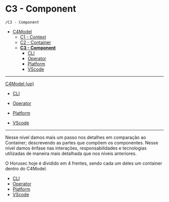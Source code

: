 # C3 - Component

`/C3 - Component`

* [C4Model](/docs/README.md)
  * [C1 - Context](/docs/C1%20-%20Context/README.md)
  * [C2 - Container](/docs/C2%20-%20Container/README.md)
  * [**C3 - Component**](/docs/C3%20-%20Component/README.md)
    * [CLI](/docs/C3%20-%20Component/CLI/README.md)
    * [Operator](/docs/C3%20-%20Component/Operator/README.md)
    * [Platform](/docs/C3%20-%20Component/Platform/README.md)
    * [VScode](/docs/C3%20-%20Component/VScode/README.md)

---

[C4Model (up)](/docs/README.md)

- [CLI](/docs/C3%20-%20Component/CLI/README.md)

- [Operator](/docs/C3%20-%20Component/Operator/README.md)

- [Platform](/docs/C3%20-%20Component/Platform/README.md)

- [VScode](/docs/C3%20-%20Component/VScode/README.md)

---

Nesse nível damos mais um passo nos detalhes em comparação ao Container; descrevendo as partes que compõem os componentes. Nesse nível damos ênfase nas interações, responsabilidades e tecnologias utilizadas de maneira mais detalhada que nos níveis anteriores.

O Horusec hoje é dividido em 4 frentes, sendo cada um deles um container dentro do C4Model.

- [CLI](C3%20-%20Component/CLI/HOME)
- [Operator](C3%20-%20Component/Operator/HOME)
- [Platform](C3%20-%20Component/Platform/HOME)
- [VScode](C3%20-%20Component/VScode/HOME)